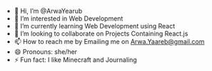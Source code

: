 - 👋 Hi, I’m @ArwaYearub
- 👀 I’m interested in Web Development
- 🌱 I’m currently learning Web Development using React
- 💞️ I’m looking to collaborate on Projects Containing React.js
- 📫 How to reach me by Emailing me on Arwa.Yaareb@gmail.com
- 😄 Pronouns: she/her
- ⚡ Fun fact: I like Minecraft and Journaling

<!---
ArwaYearub/ArwaYearub is a ✨ special ✨ repository because its `README.md` (this file) appears on your GitHub profile.
You can click the Preview link to take a look at your changes.
--->
